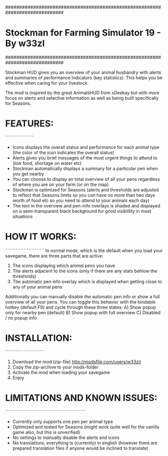 #############################################################################
# Stockman for Farming Simulator 19 - By w33zl
#############################################################################

Stockman HUD gives you an overview of your animal husbandry with alerts and summaries of performance indicators (key statistics). This helps you be effective when caring for your livestock.

The mod is inspired by the great AnimalsHUD from xDeekay but with more focus on alerts and selective information as well as being built specifically for Seasons.


# FEATURES: 
¨¨¨¨¨¨¨¨¨¨¨
* Icons displays the overall status and performance for each animal type (the color of the icon indicates the overall status)
* Alerts gives you brief messages of the most urgent things to attend to (low food, shortage on water etc)
* Stockman automatically displays a summary for a particular pen when you get nearby
* You can choose to display an total overview of all your pens regardless of where you are on your farm (or on the map)
* Stockman is optimized for Seasons (alerts and thresholds are adjusted to reflect that Seasons limits so you can have no more than two days worth of food etc so you need to attend to your animals each day)
* The text in the overview and pen-info overlays is shaded and displayed on a semi-transparent black background for good visibillity in most situations


# HOW IT WORKS: 
¨¨¨¨¨¨¨¨¨¨¨¨¨¨¨
In normal mode, which is the default when you load your savegame, there are three parts that are active:
1) The icons displaying which animal pens you have
2) The alerts adjacent to the icons (only if there are any stats behlow the thresholds)
3) The automatic pen info overlay which is displayed when getting close to any of your animal pens

Additionally you can manually disable the automatic pen info or show a full overview of all your pens. You can toggle this behavior with the bindable hotkey (default F9) and cycle through these three states:
A) Show popup only for nearby pen (default)
B) Show popup with full overview
C) Disabled / no popup info


# INSTALLATION: 
¨¨¨¨¨¨¨¨¨¨¨¨¨¨¨
1. Download the mod (zip-file) http://modsfile.com/users/w33zl/
2. Copy the zip-archive to your mods-folder
3. Activate the mod when loading your savegame
4. Enjoy


# LIMITATIONS AND KNOWN ISSUES: 
¨¨¨¨¨¨¨¨¨¨¨¨¨¨¨¨¨¨¨¨¨¨¨¨¨¨¨¨¨¨¨
* Currently only supports one pen per animal type
* Optimized and tested for Seasons (might work quite well for the vanilla game also, but this is unverified)
* No settings to manually disable the alerts and icons
* No translations, everything is (currently) in english (however there are prepared translation files if anyone would be inclined to translate)

